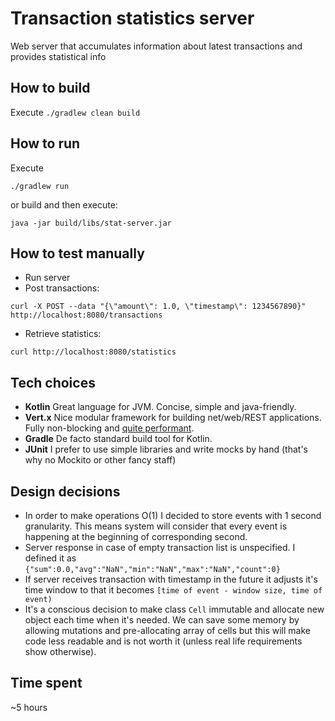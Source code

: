 Transaction statistics server
=
Web server that accumulates information about latest transactions and provides statistical info  

How to build
-
Execute `./gradlew clean build`

How to run
-
Execute 

```
./gradlew run
```

or build and then execute:

```
java -jar build/libs/stat-server.jar
``` 

How to test manually
-
* Run server
* Post transactions:
```
curl -X POST --data "{\"amount\": 1.0, \"timestamp\": 1234567890}" http://localhost:8080/transactions
```
* Retrieve statistics:
```
curl http://localhost:8080/statistics
```


Tech choices
-
* **Kotlin**
Great language for JVM. Concise, simple and java-friendly. 
* **Vert.x** 
Nice modular framework for building net/web/REST applications. Fully non-blocking and [quite performant](https://www.techempower.com/benchmarks/#section=data-r14&hw=ph&test=json&f=zffh7j-zik0zj-zik0zj-zik0zj-zik0zj-zijbpb-9zldr).
* **Gradle** 
De facto standard build tool for Kotlin.  
* **JUnit**
I prefer to use simple libraries and write mocks by hand (that's why no Mockito or other fancy staff)

Design decisions
-
* In order to make operations O(1) I decided to store events with 1 second granularity. 
This means system will consider that every event is happening at the beginning of corresponding second.
* Server response in case of empty transaction list is unspecified. I defined it as
`{"sum":0.0,"avg":"NaN","min":"NaN","max":"NaN","count":0}`  
* If server receives transaction with timestamp in the future it adjusts it's time window
to that it becomes `[time of event - window size, time of event)`   
* It's a conscious decision to make class `Cell` immutable and allocate new object each time 
 when it's needed. We can save some memory by allowing mutations and pre-allocating array of cells
 but this will make code less readable and is not worth it (unless real life requirements show otherwise).

Time spent
-
~5 hours
